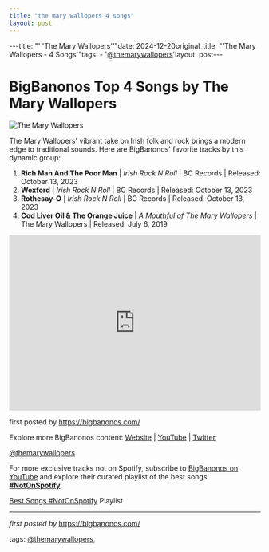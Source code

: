 ```yaml
---
title: "the mary wallopers 4 songs"
layout: post
---
```

---title: "' 'The Mary Wallopers''"date: 2024-12-20original_title: "'The Mary Wallopers - 4 Songs'"tags:  - '[@themarywallopers](/tags/themarywallopers/)'layout: post---<h1>BigBanonos Top 4 Songs by The Mary Wallopers</h1><img src="https://s3.us-east-1.amazonaws.com/bomb-images/_1200x630_fit_center-center_82_none/Mary-Wallopers-Sorcha-Frances-Ryder4_2023-04-22-112658_osdd.jpg?mtime=1682162818" alt="The Mary Wallopers"> <p>The Mary Wallopers' vibrant take on Irish folk and rock brings a modern edge to traditional sounds. Here are BigBanonos' favorite tracks by this dynamic group:</p> <ol> <li><strong>Rich Man And The Poor Man</strong> | <em>Irish Rock N Roll</em> | BC Records | Released: October 13, 2023</li> <li><strong>Wexford</strong> | <em>Irish Rock N Roll</em> | BC Records | Released: October 13, 2023</li> <li><strong>Rothesay-O</strong> | <em>Irish Rock N Roll</em> | BC Records | Released: October 13, 2023</li> <li><strong>Cod Liver Oil & The Orange Juice</strong> | <em>A Mouthful of The Mary Wallopers</em> | The Mary Wallopers | Released: July 6, 2019</li></ol> <div> <iframe src="https://open.spotify.com/embed/playlist/5jHxmS9aM4VHXNZKVxoqMt?utm_source=generator" width="100%" height="352" frameborder="0" allow="autoplay; clipboard-write; encrypted-media; fullscreen; picture-in-picture" loading="lazy"></iframe></div> <p>first posted by <a href="https://bigbanonos.com/">https://bigbanonos.com/</a></p> <div> <p>Explore more BigBanonos content: <a href="https://bigbanonos.com/">Website</a> | <a href="https://www.youtube.com/[@BigBanonos](/tags/BigBanonos/)">YouTube</a> | <a href="https://x.com/bigbanonos">Twitter</a></p></div> <!-- Tags --><p>[@themarywallopers](/tags/themarywallopers/)</p><!--Subscribe and Playlist Links--><div>    <p>For more exclusive tracks not on Spotify, subscribe to <a href="https://www.youtube.com/[@BigBanonos](/tags/BigBanonos/)" target="_blank">BigBanonos on YouTube</a> and explore their curated playlist of the best songs <strong>[#NotOnSpotify](/tags/NotOnSpotify/)</strong>.</p>    <p><a href="https://www.youtube.com/playlist?list=PLtuNtuTatqI0kFahUCbtbfenC_ET5O_tr" target="_blank">Best Songs [#NotOnSpotify](/tags/NotOnSpotify/) Playlist<br /></a></p></div><hr /><p><em>first posted by</em> <a href="https://bigbanonos.com/" rel="noopener" target="_new">https://bigbanonos.com/</a></p><p>tags: [@themarywallopers](/tags/themarywallopers/),</p>
